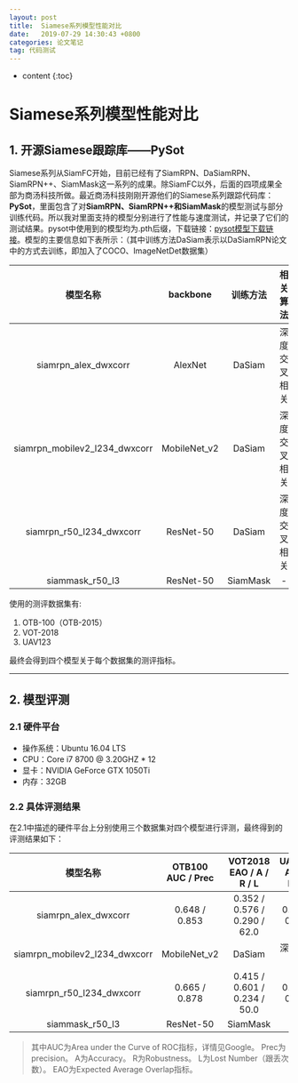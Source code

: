```yaml
---
layout: post
title:  Siamese系列模型性能对比
date:   2019-07-29 14:30:43 +0800
categories: 论文笔记
tag: 代码测试
---
```


* content
{:toc}

# Siamese系列模型性能对比

## 1. 开源Siamese跟踪库——PySot

Siamese系列从SiamFC开始，目前已经有了SiamRPN、DaSiamRPN、SiamRPN++、SiamMask这一系列的成果。除SiamFC以外，后面的四项成果全部为商汤科技所做。最近商汤科技刚刚开源他们的Siamese系列跟踪代码库：**PySot**，里面包含了对**SiamRPN、SiamRPN++和SiamMask**的模型测试与部分训练代码。所以我对里面支持的模型分别进行了性能与速度测试，并记录了它们的测试结果。pysot中使用到的模型均为.pth后缀，下载链接：[pysot模型下载链接](https://github.com/STVIR/pysot/blob/master/MODEL_ZOO.md)。模型的主要信息如下表所示：（其中训练方法DaSiam表示以DaSiamRPN论文中的方式去训练，即加入了COCO、ImageNetDet数据集）

模型名称|backbone|训练方法|相关算法|模型大小
:-:|:-:|:-:|:-:|:-:
siamrpn_alex_dwxcorr|AlexNet|DaSiam|深度交叉相关|25MB
siamrpn_mobilev2_l234_dwxcorr|MobileNet_v2|DaSiam|深度交叉相关|44.9MB
siamrpn_r50_l234_dwxcorr|ResNet-50|DaSiam|深度交叉相关|216.1MB
siammask_r50_l3|ResNet-50|SiamMask|-|86.1MB

使用的测评数据集有:
1. OTB-100（OTB-2015）
2. VOT-2018
3. UAV123

最终会得到四个模型关于每个数据集的测评指标。

----

## 2. 模型评测

### 2.1 硬件平台

- 操作系统：Ubuntu 16.04 LTS
- CPU：Core i7 8700 @ 3.20GHZ * 12
- 显卡：NVIDIA GeForce GTX 1050Ti
- 内存：32GB

### 2.2 具体评测结果

在2.1中描述的硬件平台上分别使用三个数据集对四个模型进行评测，最终得到的评测结果如下：

模型名称|OTB100</br>AUC / Prec|VOT2018</br>EAO / A / R / L|UAV123</br>AUC / Prec|速度(fps)
:-:|:-:|:-:|:-:|:-:
siamrpn_alex_dwxcorr|0.648 / 0.853|0.352 / 0.576 / 0.290 / 62.0|0.578 / 0.769|86
siamrpn_mobilev2_l234_dwxcorr|MobileNet_v2|DaSiam|深度交叉相关|44.9MB
siamrpn_r50_l234_dwxcorr|0.665 / 0.878|0.415 / 0.601 / 0.234 / 50.0|0.610 / 0.803|216.1MB
siammask_r50_l3|ResNet-50|SiamMask|-|86.1MB

> 其中AUC为Area under the Curve of ROC指标，详情见Google。
Prec为precision。
A为Accuracy。
R为Robustness。
L为Lost Number（跟丢次数）。
EAO为Expected Average Overlap指标。

